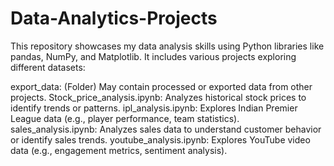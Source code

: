 # Data-Analytics-Projects


This repository showcases my data analysis skills using Python libraries like pandas, NumPy, and Matplotlib. It includes various projects exploring different datasets:

export_data: (Folder) May contain processed or exported data from other projects.
Stock_price_analysis.ipynb: Analyzes historical stock prices to identify trends or patterns.
ipl_analysis.ipynb: Explores Indian Premier League data (e.g., player performance, team statistics).
sales_analysis.ipynb: Analyzes sales data to understand customer behavior or identify sales trends.
youtube_analysis.ipynb: Explores YouTube video data (e.g., engagement metrics, sentiment analysis).
